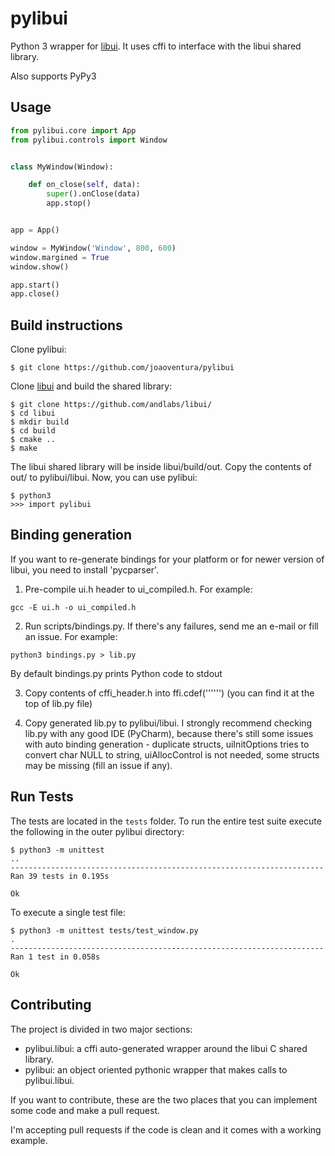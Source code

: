 # pylibui

Python 3 wrapper for [libui](https://github.com/andlabs/libui/). It uses cffi 
to interface with the libui shared library.

Also supports PyPy3
## Usage

```python    
from pylibui.core import App
from pylibui.controls import Window


class MyWindow(Window):

    def on_close(self, data):
        super().onClose(data)
        app.stop()


app = App()

window = MyWindow('Window', 800, 600)
window.margined = True
window.show()

app.start()
app.close()
```


## Build instructions

Clone pylibui:

    $ git clone https://github.com/joaoventura/pylibui

Clone [libui](https://github.com/andlabs/libui/) and build the shared library: 

    $ git clone https://github.com/andlabs/libui/
    $ cd libui
    $ mkdir build
    $ cd build
    $ cmake ..
    $ make

The libui shared library will be inside libui/build/out. Copy the contents of out/ 
to pylibui/libui. Now, you can use pylibui:

    $ python3
    >>> import pylibui
## Binding generation
If you want to re-generate bindings for your platform or for newer version of libui,
you need to install 'pycparser'.

1. Pre-compile ui.h header to ui_compiled.h. For example: 

  ```gcc -E ui.h -o ui_compiled.h```

2. Run scripts/bindings.py. If there's any failures, send me an e-mail or fill an issue. For example:

  ```python3 bindings.py > lib.py```
  
  By default bindings.py prints Python code to stdout

3. Copy contents of cffi_header.h into ffi.cdef('''<paste into this string>''') (you can find it at the top of lib.py file)

4. Copy generated lib.py to pylibui/libui. I strongly recommend checking lib.py with any good IDE (PyCharm), because there's still some issues with auto binding generation - duplicate structs, uiInitOptions tries to convert char NULL to string, uiAllocControl is not needed, some structs may be missing (fill an issue if any).

## Run Tests

The tests are located in the `tests` folder. To run the entire test suite 
execute the following in the outer pylibui directory: 

    $ python3 -m unittest
    ..
    ----------------------------------------------------------------------
    Ran 39 tests in 0.195s
    
    Ok

To execute a single test file:
 
    $ python3 -m unittest tests/test_window.py
    .
    ----------------------------------------------------------------------
    Ran 1 test in 0.058s
    
    Ok
    

## Contributing

The project is divided in two major sections:

* pylibui.libui: a cffi auto-generated wrapper around the libui C shared library. 
* pylibui: an object oriented pythonic wrapper that makes calls to pylibui.libui.
 
If you want to contribute, these are the two places that you can implement some
code and make a pull request. 

I'm accepting pull requests if the code is clean and it comes with a working example.

